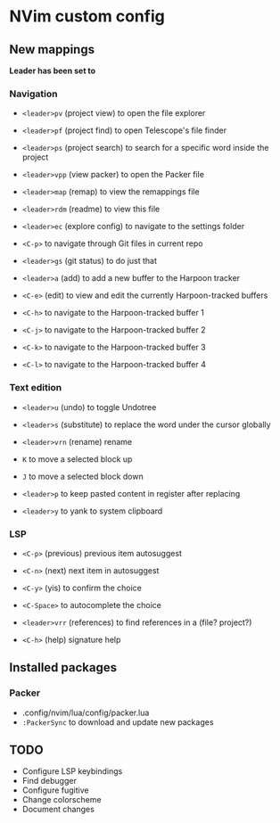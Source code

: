 # NVim custom config

## New mappings

**Leader has been set to <Space>**

### Navigation
* `<leader>pv` (project view) to open the file explorer
* `<leader>pf` (project find) to open Telescope's file finder
* `<leader>ps` (project search) to search for a specific word inside the project
* `<leader>vpp` (view packer) to open the Packer file
* `<leader>map` (remap) to view the remappings file
* `<leader>rdm` (readme) to view this file
* `<leader>ec` (explore config) to navigate to the settings folder

* `<C-p>` to navigate through Git files in current repo
* `<leader>gs` (git status) to do just that

* `<leader>a` (add) to add a new buffer to the Harpoon tracker
* `<C-e>` (edit) to view and edit the currently Harpoon-tracked buffers
* `<C-h>` to navigate to the Harpoon-tracked buffer 1
* `<C-j>` to navigate to the Harpoon-tracked buffer 2
* `<C-k>` to navigate to the Harpoon-tracked buffer 3
* `<C-l>` to navigate to the Harpoon-tracked buffer 4

### Text edition
* `<leader>u` (undo) to toggle Undotree
* `<leader>s` (substitute) to replace the word under the cursor globally
* `<leader>vrn` (rename) rename 

* `K` to move a selected block up
* `J` to move a selected block down

* `<leader>p` to keep pasted content in register after replacing
* `<leader>y` to yank to system clipboard

### LSP
* `<C-p>` (previous) previous item autosuggest
* `<C-n>` (next) next item in autosuggest
* `<C-y>` (yis) to confirm the choice
* `<C-Space>` to autocomplete the choice

* `<leader>vrr` (references) to find references in a (file? project?)
* `<C-h>` (help) signature help

## Installed packages

### Packer
* .config/nvim/lua/config/packer.lua
* `:PackerSync` to download and update new packages

## TODO
* Configure LSP keybindings
* Find debugger
* Configure fugitive
* Change colorscheme
* Document changes
